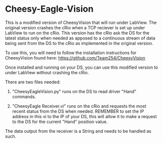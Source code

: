 Cheesy-Eagle-Vision
===================

This is a modified version of CheesyVision that will run under LabView. The original version crashes the cRio when a TCP reciever is set up under LabView to run on the cRio.
This version has the cRio ask the DS for the latest status only when needed as apposed to a continuous stream of data being sent from the DS to the cRio as implemented in the original version.

To use this, you will need to follow the installation instructions for CheesyVision found here: https://github.com/Team254/CheesyVision

Once installed and running on your DS, you can use this modified version to under LabView without crashing the cRio.

There are two files needed:

1) "CheesyEagleVision.py" runs on the DS to read driver "Hand" commands.

2) "CheesyEagle Receiver.vi" runs on the cRio and requests the most recent status from the DS when needed. REMEMBER to set the IP address in this vi to the IP of your DS, this will allow it to make a request to the DS for the current "Hand" position value.

The data output from the receiver is a String and needs to be handled as such.
